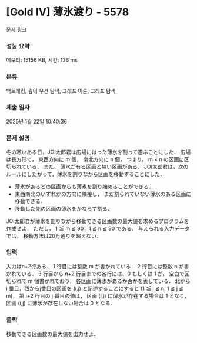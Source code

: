 # [Gold IV] 薄氷渡り - 5578 

[문제 링크](https://www.acmicpc.net/problem/5578) 

### 성능 요약

메모리: 15156 KB, 시간: 136 ms

### 분류

백트래킹, 깊이 우선 탐색, 그래프 이론, 그래프 탐색

### 제출 일자

2025년 1월 22일 10:40:36

### 문제 설명

<p>冬の寒いある日，JOI太郎君は広場にはった薄氷を割って遊ぶことにした． 広場は長方形で， 東西方向に m 個， 南北方向に n 個， つまり， m × n の区画に区切られている． また， 薄氷が有る区画と無い区画がある． JOI太郎君は，次のルールにしたがって，薄氷を割りながら区画を移動することにした．</p>

<ul>
	<li>薄氷があるどの区画からも薄氷を割り始めることができる．</li>
	<li>東西南北のいずれかの方向に隣接し， まだ割られていない薄氷のある区画に移動できる．</li>
	<li>移動した先の区画の薄氷をかならず割る．</li>
</ul>

<p>JOI太郎君が薄氷を割りながら移動できる区画数の最大値を求めるプログラムを作成せよ． ただし， 1 ≦ m ≦ 90，1 ≦ n ≦ 90 である． 与えられる入力データでは， 移動方法は20万通りを超えない．</p>

### 입력 

 <p>入力はn+2行ある． 1 行目には整数 m が書かれている． 2 行目には整数 n が書かれている． 3 行目から n+2 行目までの各行には、0 もしくは 1 が， 空白で区切られて m 個書かれており， 各区画に薄氷があるか否かを表している． 北から i 番目，西からj番目の区画を (i,j) と記述することにすると (1 ≦ i ≦ n, 1 ≦ j ≦ m)， 第 i+2 行目の j 番目の値は， 区画 (i,j) に薄氷が存在する場合は 1 となり， 区画 (i,j) に薄氷が存在しない場合は 0 となる．</p>

### 출력 

 <p>移動できる区画数の最大値を出力せよ．</p>

